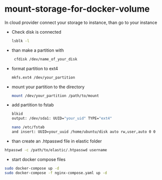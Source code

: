# mount-storage-for-docker-volume
In cloud provider connect your storage to instance, than go to your instance

* Check disk is connected
  ```sh
  lsblk -l
  ```

* than make a partition with
  ```sh
   cfdisk /dev/name_of_your_disk
  ```

* format partition to ext4
  ```sh
  mkfs.ext4 /dev/your_partition
  ```

* mount your partition to the directory
  ```sh
  mount /dev/your_partition /path/to/mount

* add partition to fstab
  ```sh
  blkid
  output: /dev/sda1: UUID="your_uid" TYPE="ext4"
  
  nano /etc/fstab
  and insert: UUID=your_uuid /home/ubuntu/disk auto rw,user,auto 0 0
  
* than create an .htpasswd file in elastic folder
 ``` sh
 htpasswd -c /path/to/elastic/.htpasswd username
 ```

* start docker compose files
``` sh 
sudo docker-compose up -d
sudo docker-compose -f nginx-compose.yaml up -d

